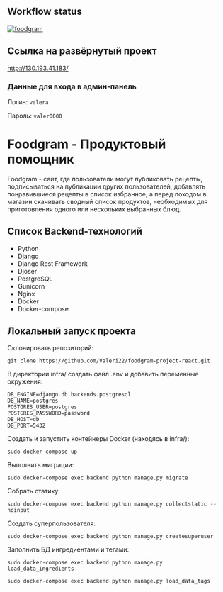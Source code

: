 ## Workflow status

[![foodgram](https://github.com/Valerii22/foodgram-project-react/actions/workflows/foodgram.yaml/badge.svg)](https://github.com/Valerii22/foodgram-project-react/actions/workflows/foodgram.yaml)

## Ссылка на развёрнутый проект

http://130.193.41.183/

### Данные для входа в админ-панель

Логин: ```valera```

Пароль: ```valer0000```

# Foodgram - Продуктовый помощник

Foodgram - сайт, где пользователи могут публиковать рецепты, подписываться на публикации других пользователей, добавлять понравившиеся рецепты в список избранное, а перед походом в магазин скачивать сводный список продуктов, необходимых для приготовления одного или нескольких выбранных блюд.

## Список Backend-технологий

- Python
- Django
- Django Rest Framework
- Djoser
- PostgreSQL
- Gunicorn
- Nginx
- Docker
- Docker-compose

## Локальный запуск проекта

Склонировать репозиторий:

```
git clone https://github.com/Valeri22/foodgram-project-react.git
```

В директории infra/ создать файл .env и добавить переменные окружения:

```
DB_ENGINE=django.db.backends.postgresql
DB_NAME=postgres
POSTGRES_USER=postgres
POSTGRES_PASSWORD=password
DB_HOST=db
DB_PORT=5432
```

Создать и запустить контейнеры Docker (находясь в infra/):

```
sudo docker-compose up
```

Выполнить миграции:

```
sudo docker-compose exec backend python manage.py migrate
```

Собрать статику:

```
sudo docker-compose exec backend python manage.py collectstatic --noinput
```

Создать суперпользователя:

```
sudo docker-compose exec backend python manage.py createsuperuser
```

Заполнить БД ингредиентами и тегами:

```
sudo docker-compose exec backend python manage.py load_data_ingredients
```
```
sudo docker-compose exec backend python manage.py load_data_tags
```
